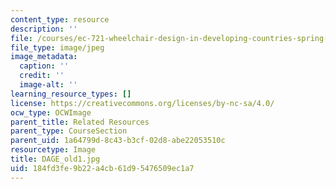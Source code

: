 ```yaml
---
content_type: resource
description: ''
file: /courses/ec-721-wheelchair-design-in-developing-countries-spring-2009/184fd3fe9b22a4cb61d95476509ec1a7_DAGE_old1.jpg
file_type: image/jpeg
image_metadata:
  caption: ''
  credit: ''
  image-alt: ''
learning_resource_types: []
license: https://creativecommons.org/licenses/by-nc-sa/4.0/
ocw_type: OCWImage
parent_title: Related Resources
parent_type: CourseSection
parent_uid: 1a64799d-8c43-b3cf-02d8-abe22053510c
resourcetype: Image
title: DAGE_old1.jpg
uid: 184fd3fe-9b22-a4cb-61d9-5476509ec1a7
---
```

